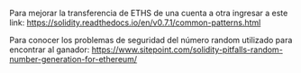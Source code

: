 
Para mejorar la transferencia de ETHS de una cuenta a otra ingresar a este link:
https://solidity.readthedocs.io/en/v0.7.1/common-patterns.html

Para conocer los problemas de seguridad del número random utilizado para encontrar al ganador:
https://www.sitepoint.com/solidity-pitfalls-random-number-generation-for-ethereum/

